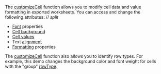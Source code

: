 The [customizeCell](/Documentation/ApiReference/Common/Object_Structures/ExportDataGridProps/#customizeCell) function allows you to modify cell data and value formatting in exported worksheets. You can access and change the following attributes:
// _split_

- <a href="https://github.com/exceljs/exceljs#fonts" target="_blank">Font</a> properties    
- <a href="https://github.com/exceljs/exceljs#fills" target="_blank">Cell background</a>     
- <a href="https://github.com/exceljs/exceljs#hyperlink-value" target="_blank">Cell values</a>       
- Text <a href="https://github.com/exceljs/exceljs#alignment" target="_blank">alignment</a>        
- <a href="https://github.com/exceljs/exceljs#number-formats" target="_blank">Formatting</a> properties    

The [customizeCell](/Documentation/ApiReference/Common/Object_Structures/ExportDataGridProps/#customizeCell) function also allows you to identify row types. For example, this demo changes the background color and font weight for cells with the "group" [rowType](/Documentation/ApiReference/UI_Components/dxDataGrid/Row/#rowType).